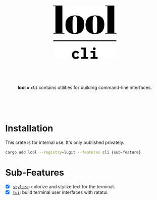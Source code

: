 <p align="center"><img src="./../../.github/img/logo-cli.svg" width="200"></p>

<br>
<br>
<br>

<p align="center"><b>lool » <code>cli</code></b> contains utilities for building command-line interfaces.</p>
</p>

<br>
<br>
<br>

# Installation

This crate is for internal use. It's only published privately. 

```bash
cargo add lool --registry=lugit --features cli {sub-feature}
```

# Sub-Features

- [x] [`stylize`](./stylize): colorize and stylize text for the terminal.
- [x] [`tui`](./tui): build terminal user interfaces with ratatui.
